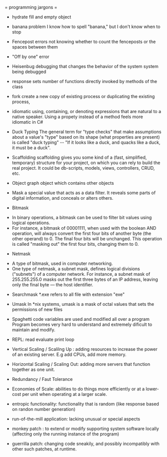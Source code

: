 = programming jargons =

* hydrate
fill and empty object

* banana problem
I know how to spell "banana," but I don't know when to stop

* Fencepost errors
not knowing whether to count the fenceposts or the spaces between them

* "Off by one" error

* Heisenbug
debugging that changes the behavior of the system system being debugged

* response sets
number of functions directly invoked by methods of the class

* fork
create a new copy of existing process or duplicating the existing process,

* idiomatic
using, containing, or denoting expressions that are natural to a native speaker.
Using a propety instead of a method feels more idiomatic in C#

* Duck Typing
The general term for "type checks" that make assumptions about a value's "type" based on its shape (what properties are present) is called "duck typing" -- "If it looks like a duck, and quacks like a duck, it must be a duck".

* Scaffolding
scaffolding gives you some kind of a (fast, simplified, temporary) structure for your project, on which you can rely to build the real project.
It could be db-scripts, models, views, controllers, CRUD, etc.

* Object graph
object which contains other objects

* Mask
a special value that acts as a data filter. It reveals some parts of digital information, and conceals or alters others.

* Bitmask
- In binary operations, a bitmask can be used to filter bit values using logical operations.
- For instance, a bitmask of 00001111, when used with the boolean AND operation, will always convert the first four bits of another byte (the other operand) to 0. The final four bits will be unchanged. This operation is called "masking out" the first four bits, changing them to 0.

* Netmask
- A type of bitmask, used in computer networking.
- One type of netmask, a subnet mask, defines logical divisions ("subnets") of a computer network. For instance, a subnet mask of 255.255.255.0 masks out the first three bytes of an IP address, leaving only the final byte — the host identifier.

* Searchmask
*.exe refers to all file with extension "exe"

* Umask
In *nix systems, umask is a mask of octal values that sets the permissions of new files

* Spaghetti code
variables are used and modified all over a program
Program becomes very hard to understand and extremely dificult to maintain and modify.

* REPL: read evaluate print loop

* Vertical Scaling / Scalilng Up : adding resources to increase the power of an existing server. E.g add CPUs, add more memory.
* Horizontal Scaling / Scaling Out: adding more servers that function together as one unit.

* Redundancy / Faut Tolerance

* Economies of Scale: abilities to do things more efficiently or at a lower-cost per unit when operating at a larger scale.

* entropic functionality: functionality that is random (like response based on randon number generation)

* run-of-the-mill application: lacking unusual or special aspects

* monkey patch : to extend or modify supporting system software locally (affecting only the running instance of the program)

* guerrilla patch: changing code sneakily, and possibly incompatibly with other such patches, at runtime.
